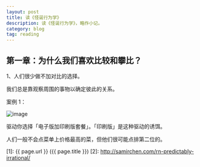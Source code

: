 ```yaml
---
layout: post
title: 读《怪诞行为学》
description: 读《怪诞行为学》，略作小记。
category: blog
tag: reading
---
```


## 第一章：为什么我们喜欢比较和攀比？

1、人们很少做不加对比的选择。

我们总是靠观察周围的事物以确定彼此的关系。

案例 1：

![image](../../imagesrn-predictably-irrational/compare-bait.png)

驱动你选择「电子版加印刷版套餐」。「印刷版」是这种驱动的诱饵。

人们一般不会点菜单上价格最高的菜，但他们很可能点排第二位的。



[SamirChen]: http://www.samirchen.com "SamirChen"
[1]: {{ page.url }} ({{ page.title }})
[2]: http://samirchen.com/rn-predictably-irrational/